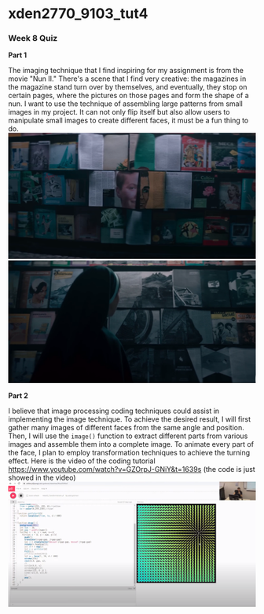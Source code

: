 # xden2770_9103_tut4
### Week 8 Quiz


**Part 1** 

The imaging technique that I find inspiring for my assignment is from the movie "Nun II." There's a scene that I find very creative: the magazines in the magazine stand turn over by themselves, and eventually, they stop on certain pages, where the pictures on those pages and form the shape of a nun. I want to use the technique of assembling large patterns from small images in my project. It can not only flip itself but also allow users to manipulate small images to create different faces, it must be a fun thing to do.
![Alt text](assets/image.png)
![Alt text](assets/image-1.png)


**Part 2**

I believe that image processing coding techniques could assist in implementing the image technique. To achieve the desired result, I will first gather many images of different faces from the same angle and position. Then, I will use the `image()` function to extract different parts from various images and assemble them into a complete image. To animate every part of the face, I plan to employ transformation techniques to achieve the turning effect. Here is the video of the coding tutorial https://www.youtube.com/watch?v=GZOrpJ-GNiY&t=1639s (the code is just showed in the video) 
![Alt text](assets/image-2.png)